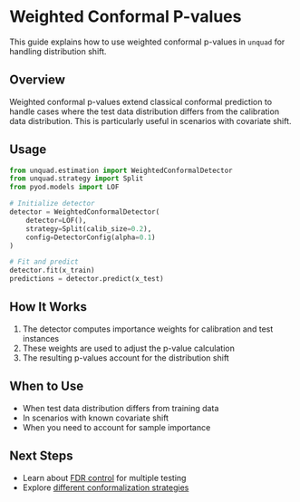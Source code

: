 # Weighted Conformal P-values

This guide explains how to use weighted conformal p-values in `unquad` for handling distribution shift.

## Overview

Weighted conformal p-values extend classical conformal prediction to handle cases where the test data distribution differs from the calibration data distribution. This is particularly useful in scenarios with covariate shift.

## Usage

```python
from unquad.estimation import WeightedConformalDetector
from unquad.strategy import Split
from pyod.models import LOF

# Initialize detector
detector = WeightedConformalDetector(
    detector=LOF(),
    strategy=Split(calib_size=0.2),
    config=DetectorConfig(alpha=0.1)
)

# Fit and predict
detector.fit(x_train)
predictions = detector.predict(x_test)
```

## How It Works

1. The detector computes importance weights for calibration and test instances
2. These weights are used to adjust the p-value calculation
3. The resulting p-values account for the distribution shift

## When to Use

- When test data distribution differs from training data
- In scenarios with known covariate shift
- When you need to account for sample importance

## Next Steps

- Learn about [FDR control](fdr_control.md) for multiple testing
- Explore [different conformalization strategies](conformalization_strategies.md) 